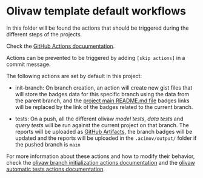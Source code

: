 # Olivaw template default workflows

In this folder will be found the actions that should be triggered during the different steps of the projects.

Check the [GitHub Actions docuumentation](https://docs.github.com/fr/actions).

Actions can be prevented to be triggered by adding `[skip actions]` in a commit message.

The following actions are set by default in this project:

* init-branch: On branch creation, an action will create new gist files that will store the badges data for this specific branch using the data from the parent branch, and the [project main README.md file](../../README.md) badges links will be replaced by the link of the badges related to the current branch.

* tests: On a push, all the different olivaw *model tests*, *data tests* and *query tests* will be run against the current project on that branch. The reports will be uploaded as [GitHub Artifacts](https://docs.github.com/fr/actions/using-workflows/storing-workflow-data-as-artifacts), the branch badges will be updated and the reports will be uploaded in the `.acimov/output/` folder if the pushed branch is `main`

For more information about these actions and how to modify their behavior, check the [olivaw branch initialization actions documentation](https://github.com/Wimmics/olivaw/tree/main/init-branch) and the [olivaw automatic tests actions documentation](https://github.com/Wimmics/olivaw/tree/main/test-actions).